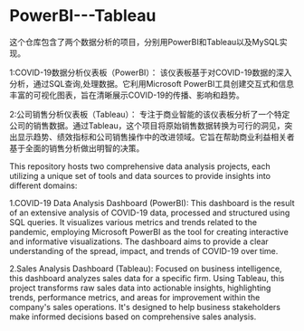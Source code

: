 # PowerBI---Tableau
这个仓库包含了两个数据分析的项目，分别用PowerBI和Tableau以及MySQL实现。

1:COVID-19数据分析仪表板（PowerBI）： 该仪表板基于对COVID-19数据的深入分析，通过SQL查询,处理数据。它利用Microsoft PowerBI工具创建交互式和信息丰富的可视化图表，旨在清晰展示COVID-19的传播、影响和趋势。

2:公司销售分析仪表板（Tableau）： 专注于商业智能的该仪表板分析了一个特定公司的销售数据。通过Tableau，这个项目将原始销售数据转换为可行的洞见，突出显示趋势、绩效指标和公司销售操作中的改进领域。它旨在帮助商业利益相关者基于全面的销售分析做出明智的决策。



This repository hosts two comprehensive data analysis projects, each utilizing a unique set of tools and data sources to provide insights into different domains:

1.COVID-19 Data Analysis Dashboard (PowerBI): This dashboard is the result of an extensive analysis of COVID-19 data, processed and structured using SQL queries. It visualizes various metrics and trends related to the pandemic, employing Microsoft PowerBI as the tool for creating interactive and informative visualizations. The dashboard aims to provide a clear understanding of the spread, impact, and trends of COVID-19 over time.

2.Sales Analysis Dashboard (Tableau): Focused on business intelligence, this dashboard analyzes sales data for a specific firm. Using Tableau, this project transforms raw sales data into actionable insights, highlighting trends, performance metrics, and areas for improvement within the company's sales operations. It's designed to help business stakeholders make informed decisions based on comprehensive sales analysis.

